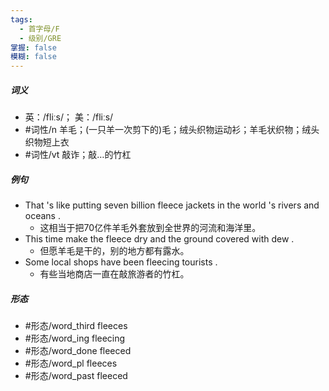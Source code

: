 ```yaml
---
tags:
  - 首字母/F
  - 级别/GRE
掌握: false
模糊: false
---
```

##### 词义
- 英：/fliːs/； 美：/fliːs/
- #词性/n  羊毛；(一只羊一次剪下的)毛；绒头织物运动衫；羊毛状织物；绒头织物短上衣
- #词性/vt  敲诈；敲…的竹杠
##### 例句
- That 's like putting seven billion fleece jackets in the world 's rivers and oceans .
	- 这相当于把70亿件羊毛外套放到全世界的河流和海洋里。
- This time make the fleece dry and the ground covered with dew .
	- 但愿羊毛是干的，别的地方都有露水。
- Some local shops have been fleecing tourists .
	- 有些当地商店一直在敲旅游者的竹杠。
##### 形态
- #形态/word_third fleeces
- #形态/word_ing fleecing
- #形态/word_done fleeced
- #形态/word_pl fleeces
- #形态/word_past fleeced
